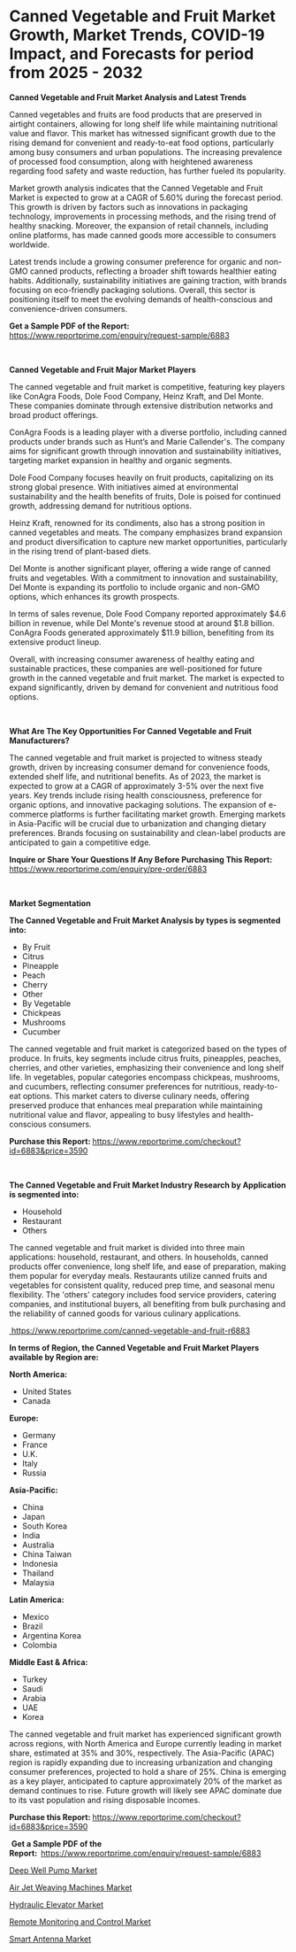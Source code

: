 <p><h1>Canned Vegetable and Fruit Market Growth, Market Trends, COVID-19 Impact, and Forecasts for period from 2025 - 2032</h1></p><p><strong>Canned Vegetable and Fruit Market Analysis and Latest Trends</strong></p>
<p><p>Canned vegetables and fruits are food products that are preserved in airtight containers, allowing for long shelf life while maintaining nutritional value and flavor. This market has witnessed significant growth due to the rising demand for convenient and ready-to-eat food options, particularly among busy consumers and urban populations. The increasing prevalence of processed food consumption, along with heightened awareness regarding food safety and waste reduction, has further fueled its popularity.</p><p>Market growth analysis indicates that the Canned Vegetable and Fruit Market is expected to grow at a CAGR of 5.60% during the forecast period. This growth is driven by factors such as innovations in packaging technology, improvements in processing methods, and the rising trend of healthy snacking. Moreover, the expansion of retail channels, including online platforms, has made canned goods more accessible to consumers worldwide.</p><p>Latest trends include a growing consumer preference for organic and non-GMO canned products, reflecting a broader shift towards healthier eating habits. Additionally, sustainability initiatives are gaining traction, with brands focusing on eco-friendly packaging solutions. Overall, this sector is positioning itself to meet the evolving demands of health-conscious and convenience-driven consumers.</p></p>
<p><strong>Get a Sample PDF of the Report:&nbsp;</strong> <a href="https://www.reportprime.com/enquiry/request-sample/6883?utm_campaign=3494&utm_medium=2&utm_source=Github&utm_content=ia&utm_term=19032025&utm_id=canned-vegetable-and-fruit">https://www.reportprime.com/enquiry/request-sample/6883</a></p>
<p>&nbsp;</p>
<p><strong>Canned Vegetable and Fruit Major Market Players</strong></p>
<p><p>The canned vegetable and fruit market is competitive, featuring key players like ConAgra Foods, Dole Food Company, Heinz Kraft, and Del Monte. These companies dominate through extensive distribution networks and broad product offerings.</p><p>ConAgra Foods is a leading player with a diverse portfolio, including canned products under brands such as Hunt’s and Marie Callender's. The company aims for significant growth through innovation and sustainability initiatives, targeting market expansion in healthy and organic segments.</p><p>Dole Food Company focuses heavily on fruit products, capitalizing on its strong global presence. With initiatives aimed at environmental sustainability and the health benefits of fruits, Dole is poised for continued growth, addressing demand for nutritious options.</p><p>Heinz Kraft, renowned for its condiments, also has a strong position in canned vegetables and meats. The company emphasizes brand expansion and product diversification to capture new market opportunities, particularly in the rising trend of plant-based diets.</p><p>Del Monte is another significant player, offering a wide range of canned fruits and vegetables. With a commitment to innovation and sustainability, Del Monte is expanding its portfolio to include organic and non-GMO options, which enhances its growth prospects.</p><p>In terms of sales revenue, Dole Food Company reported approximately $4.6 billion in revenue, while Del Monte's revenue stood at around $1.8 billion. ConAgra Foods generated approximately $11.9 billion, benefiting from its extensive product lineup.</p><p>Overall, with increasing consumer awareness of healthy eating and sustainable practices, these companies are well-positioned for future growth in the canned vegetable and fruit market. The market is expected to expand significantly, driven by demand for convenient and nutritious food options.</p></p>
<p>&nbsp;</p>
<p><strong>What Are The Key Opportunities For Canned Vegetable and Fruit Manufacturers?</strong></p>
<p><p>The canned vegetable and fruit market is projected to witness steady growth, driven by increasing consumer demand for convenience foods, extended shelf life, and nutritional benefits. As of 2023, the market is expected to grow at a CAGR of approximately 3-5% over the next five years. Key trends include rising health consciousness, preference for organic options, and innovative packaging solutions. The expansion of e-commerce platforms is further facilitating market growth. Emerging markets in Asia-Pacific will be crucial due to urbanization and changing dietary preferences. Brands focusing on sustainability and clean-label products are anticipated to gain a competitive edge.</p></p>
<p><strong>Inquire or Share Your Questions If Any Before Purchasing This Report:</strong> <a href="https://www.reportprime.com/enquiry/pre-order/6883?utm_campaign=3494&utm_medium=2&utm_source=Github&utm_content=ia&utm_term=19032025&utm_id=canned-vegetable-and-fruit">https://www.reportprime.com/enquiry/pre-order/6883</a></p>
<p>&nbsp;</p>
<p><strong>Market Segmentation</strong></p>
<p><strong>The Canned Vegetable and Fruit Market Analysis by types is segmented into:</strong></p>
<p><ul><li>By Fruit</li><li>Citrus</li><li>Pineapple</li><li>Peach</li><li>Cherry</li><li>Other</li><li>By Vegetable</li><li>Chickpeas</li><li>Mushrooms</li><li>Cucumber</li></ul></p>
<p><p>The canned vegetable and fruit market is categorized based on the types of produce. In fruits, key segments include citrus fruits, pineapples, peaches, cherries, and other varieties, emphasizing their convenience and long shelf life. In vegetables, popular categories encompass chickpeas, mushrooms, and cucumbers, reflecting consumer preferences for nutritious, ready-to-eat options. This market caters to diverse culinary needs, offering preserved produce that enhances meal preparation while maintaining nutritional value and flavor, appealing to busy lifestyles and health-conscious consumers.</p></p>
<p><strong>Purchase this Report:&nbsp;</strong><a href="https://www.reportprime.com/checkout?id=6883&price=3590&utm_campaign=3494&utm_medium=2&utm_source=Github&utm_content=ia&utm_term=19032025&utm_id=canned-vegetable-and-fruit">https://www.reportprime.com/checkout?id=6883&price=3590</a></p>
<p>&nbsp;</p>
<p><strong>The Canned Vegetable and Fruit Market Industry Research by Application is segmented into:</strong></p>
<p><ul><li>Household</li><li>Restaurant</li><li>Others</li></ul></p>
<p><p>The canned vegetable and fruit market is divided into three main applications: household, restaurant, and others. In households, canned products offer convenience, long shelf life, and ease of preparation, making them popular for everyday meals. Restaurants utilize canned fruits and vegetables for consistent quality, reduced prep time, and seasonal menu flexibility. The 'others' category includes food service providers, catering companies, and institutional buyers, all benefiting from bulk purchasing and the reliability of canned goods for various culinary applications.</p></p>
<p><a href="https://www.reportprime.com/canned-vegetable-and-fruit-r6883?utm_campaign=3494&utm_medium=2&utm_source=Github&utm_content=ia&utm_term=19032025&utm_id=canned-vegetable-and-fruit">&nbsp;https://www.reportprime.com/canned-vegetable-and-fruit-r6883</a></p>
<p><strong>In terms of Region, the Canned Vegetable and Fruit Market Players available by Region are:</strong></p>
<p>
    <p> <strong> North America: </strong>
        <ul>
            <li>United States</li>
            <li>Canada</li>
        </ul>
        </p> 
    <p> <strong> Europe: </strong>
        <ul>
            <li>Germany</li>
            <li>France</li>
            <li>U.K.</li>
            <li>Italy</li>
            <li>Russia</li>
        </ul>
        </p> 
    <p> <strong> Asia-Pacific: </strong>
        <ul>
            <li>China</li>
            <li>Japan</li>
            <li>South Korea</li>
            <li>India</li>
            <li>Australia</li>
            <li>China Taiwan</li>
            <li>Indonesia</li>
            <li>Thailand</li>
            <li>Malaysia</li>
        </ul>
        </p> 
    <p> <strong> Latin America: </strong>
        <ul>
            <li>Mexico</li>
            <li>Brazil</li>
            <li>Argentina Korea</li>
            <li>Colombia</li>
        </ul>
        </p> 
    <p> <strong> Middle East & Africa: </strong>
        <ul>
            <li>Turkey</li>
            <li>Saudi</li>
            <li>Arabia</li>
            <li>UAE</li>
            <li>Korea</li>
        </ul>
    </p>
    </p>
<p><p>The canned vegetable and fruit market has experienced significant growth across regions, with North America and Europe currently leading in market share, estimated at 35% and 30%, respectively. The Asia-Pacific (APAC) region is rapidly expanding due to increasing urbanization and changing consumer preferences, projected to hold a share of 25%. China is emerging as a key player, anticipated to capture approximately 20% of the market as demand continues to rise. Future growth will likely see APAC dominate due to its vast population and rising disposable incomes.</p></p>
<p><strong>Purchase this Report: </strong><a href="https://www.reportprime.com/checkout?id=6883&price=3590&utm_campaign=3494&utm_medium=2&utm_source=Github&utm_content=ia&utm_term=19032025&utm_id=canned-vegetable-and-fruit">https://www.reportprime.com/checkout?id=6883&price=3590</a></p>
<p>&nbsp;<strong>Get a Sample PDF of the Report:&nbsp;&nbsp;</strong><a href="https://www.reportprime.com/enquiry/request-sample/6883?utm_campaign=3494&utm_medium=2&utm_source=Github&utm_content=ia&utm_term=19032025&utm_id=canned-vegetable-and-fruit">https://www.reportprime.com/enquiry/request-sample/6883</a></p>
<p><strong></strong></p>
<p><p><a href="https://www.linkedin.com/pulse/deep-well-pump-market-evaluation-trends-size-share-competitive-dvvuc?utm_campaign=3494&utm_medium=2&utm_source=Github&utm_content=ia&utm_term=19032025&utm_id=canned-vegetable-and-fruit">Deep Well Pump Market</a></p><p><a href="https://www.linkedin.com/pulse/air-jet-weaving-machines-market-forecast-report-highlights-revenue-qbxoc?utm_campaign=3494&utm_medium=2&utm_source=Github&utm_content=ia&utm_term=19032025&utm_id=canned-vegetable-and-fruit">Air Jet Weaving Machines Market</a></p><p><a href="https://www.linkedin.com/pulse/emerging-technologies-reshaping-hydraulic-elevator-market-impact-1e5qc?utm_campaign=3494&utm_medium=2&utm_source=Github&utm_content=ia&utm_term=19032025&utm_id=canned-vegetable-and-fruit">Hydraulic Elevator Market</a></p><p><a href="https://www.linkedin.com/pulse/forecasted-growth-key-players-remote-monitoring-control-market-bcqnc?utm_campaign=3494&utm_medium=2&utm_source=Github&utm_content=ia&utm_term=19032025&utm_id=canned-vegetable-and-fruit">Remote Monitoring and Control Market</a></p><p><a href="https://www.linkedin.com/pulse/aglobalsmart-antenna-market-analysis-including-its-size-beahc?utm_campaign=3494&utm_medium=2&utm_source=Github&utm_content=ia&utm_term=19032025&utm_id=canned-vegetable-and-fruit">Smart Antenna Market</a></p></p>